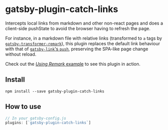# gatsby-plugin-catch-links

Intercepts local links from markdown and other non-react pages and does a
client-side pushState to avoid the browser having to refresh the page.

For instance, in a markdown file with relative links (transformed
to `a` tags by 
[`gatsby-transformer-remark`](/packages/gatsby-transformer-remark/)), this 
plugin replaces the default link behaviour 
with that of [`gatsby-link`'s `push`](https://www.gatsbyjs.org/packages/gatsby-link/#programmatic-navigation), preserving the 
SPA-like page change without reload.

Check out the [_Using Remark_ example](https://github.com/gatsbyjs/gatsby/tree/master/examples/using-remark) to see this plugin in action.

## Install

`npm install --save gatsby-plugin-catch-links`

## How to use

```javascript
// In your gatsby-config.js
plugins: [`gatsby-plugin-catch-links`]
```

